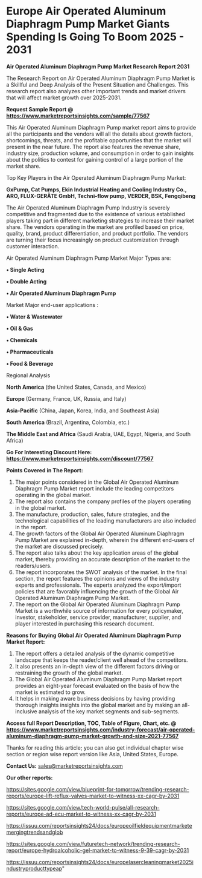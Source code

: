 # Europe Air Operated Aluminum Diaphragm Pump Market Giants Spending Is Going To Boom 2025 - 2031

<strong>Air Operated Aluminum Diaphragm Pump Market Research Report 2031</strong>

The Research Report on Air Operated Aluminum Diaphragm Pump Market is a Skillful and Deep Analysis of the Present Situation and Challenges. This research report also analyzes other important trends and market drivers that will affect market growth over 2025-2031.

<strong>Request Sample Report @ <a href=https://www.marketreportsinsights.com/sample/77567>https://www.marketreportsinsights.com/sample/77567</a></strong>

This Air Operated Aluminum Diaphragm Pump market report aims to provide all the participants and the vendors will all the details about growth factors, shortcomings, threats, and the profitable opportunities that the market will present in the near future. The report also features the revenue share, industry size, production volume, and consumption in order to gain insights about the politics to contest for gaining control of a large portion of the market share.

Top Key Players in the Air Operated Aluminum Diaphragm Pump Market:

<strong>GxPump, Cat Pumps, Ekin Industrial Heating and Cooling Industry Co., ARO, FLUX-GERÄTE GmbH, Techni-flow pump, VERDER, BSK, Fengqibeng</strong>

The Air Operated Aluminum Diaphragm Pump Industry is severely competitive and fragmented due to the existence of various established players taking part in different marketing strategies to increase their market share. The vendors operating in the market are profiled based on price, quality, brand, product differentiation, and product portfolio. The vendors are turning their focus increasingly on product customization through customer interaction.

Air Operated Aluminum Diaphragm Pump Market Major Types are:

<strong>• Single Acting

• Double Acting

• Air Operated Aluminum Diaphragm Pump</strong>

Market Major end-user applications :

<strong>• Water & Wastewater

• Oil & Gas

• Chemicals

• Pharmaceuticals

• Food & Beverage</strong>

Regional Analysis

</u><strong><b>North America</b></strong> (the United States, Canada, and Mexico)

<strong><b>Europe </b></strong>(Germany, France, UK, Russia, and Italy)

<strong><b>Asia-Pacific</b></strong> (China, Japan, Korea, India, and Southeast Asia)

<strong><b>South America</b></strong> (Brazil, Argentina, Colombia, etc.)

<strong><b>The Middle East and Africa</b></strong> (Saudi Arabia, UAE, Egypt, Nigeria, and South Africa)

<strong>Go For Interesting Discount Here: <a href=https://www.marketreportsinsights.com/discount/77567>https://www.marketreportsinsights.com/discount/77567</a></strong>

<strong>Points Covered in The Report:</strong>
<ol>
  <li>The major points considered in the Global Air Operated Aluminum Diaphragm Pump Market report include the leading competitors operating in the global market.</li>
  <li>The report also contains the company profiles of the players operating in the global market.</li>
  <li>The manufacture, production, sales, future strategies, and the technological capabilities of the leading manufacturers are also included in the report.</li>
  <li>The growth factors of the Global Air Operated Aluminum Diaphragm Pump Market are explained in-depth, wherein the different end-users of the market are discussed precisely.</li>
  <li>The report also talks about the key application areas of the global market, thereby providing an accurate description of the market to the readers/users.</li>
  <li>The report incorporates the SWOT analysis of the market. In the final section, the report features the opinions and views of the industry experts and professionals. The experts analyzed the export/import policies that are favorably influencing the growth of the Global Air Operated Aluminum Diaphragm Pump Market.</li>
  <li>The report on the Global Air Operated Aluminum Diaphragm Pump Market is a worthwhile source of information for every policymaker, investor, stakeholder, service provider, manufacturer, supplier, and player interested in purchasing this research document.</li>
</ol>
<strong>Reasons for Buying Global Air Operated Aluminum Diaphragm Pump Market Report:</strong>

<ol>
  <li>The report offers a detailed analysis of the dynamic competitive landscape that keeps the reader/client well ahead of the competitors.</li>
  <li>It also presents an in-depth view of the different factors driving or restraining the growth of the global market.</li>
  <li>The Global Air Operated Aluminum Diaphragm Pump Market report provides an eight-year forecast evaluated on the basis of how the market is estimated to grow.</li>
  <li>It helps in making aware business decisions by having providing thorough insights insights into the global market and by making an all-inclusive analysis of the key market segments and sub-segments.</li>
</ol>
<strong>Access full Report Description, TOC, Table of Figure, Chart, etc. @ <a href=https://www.marketreportsinsights.com/industry-forecast/air-operated-aluminum-diaphragm-pump-market-growth-and-size-2021-77567>https://www.marketreportsinsights.com/industry-forecast/air-operated-aluminum-diaphragm-pump-market-growth-and-size-2021-77567</a></strong>


Thanks for reading this article; you can also get individual chapter wise section or region wise report version like Asia, United States, Europe.

<strong>Contact Us:</strong>
sales@marketreportsinsights.com

<strong>Our other reports:</strong>

<a href=https://sites.google.com/view/blueprint-for-tomorrow/trending-research-reports/europe-lift-reflux-valves-market-to-witness-xx-cagr-by-2031>https://sites.google.com/view/blueprint-for-tomorrow/trending-research-reports/europe-lift-reflux-valves-market-to-witness-xx-cagr-by-2031</a>

<a href=https://sites.google.com/view/tech-world-pulse/all-research-reports/europe-ad-ecu-market-to-witness-xx-cagr-by-2031>https://sites.google.com/view/tech-world-pulse/all-research-reports/europe-ad-ecu-market-to-witness-xx-cagr-by-2031</a>

<a href=https://issuu.com/reportsinsights24/docs/europeoilfieldequipmentmarketemergingtrendsandglob>https://issuu.com/reportsinsights24/docs/europeoilfieldequipmentmarketemergingtrendsandglob</a>

<a href=https://sites.google.com/view/futuretech-network/trending-research-report/europe-hydroalcoholic-gel-market-to-witness-9-39-cagr-by-2031>https://sites.google.com/view/futuretech-network/trending-research-report/europe-hydroalcoholic-gel-market-to-witness-9-39-cagr-by-2031</a>

<a href=https://issuu.com/reportsinsights24/docs/europelasercleaningmarket2025industryproducttypeap>https://issuu.com/reportsinsights24/docs/europelasercleaningmarket2025industryproducttypeap</a>"
